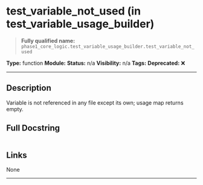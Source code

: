 # test_variable_not_used (in test_variable_usage_builder)
> **Fully qualified name:** `phase1_core_logic.test_variable_usage_builder.test_variable_not_used`

**Type:** function
**Module:** 
**Status:** n/a
**Visibility:** n/a
**Tags:** 
**Deprecated:** ❌

---

## Description
Variable is not referenced in any file except its own; usage map returns empty.

## Full Docstring
```

```

## Links
None

---
